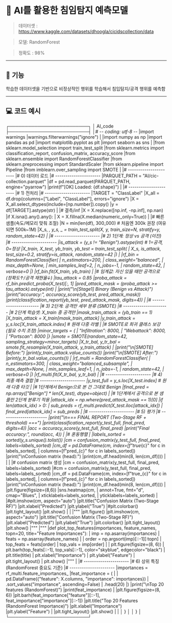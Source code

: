 

# 🌟 AI를 활용한 침임탐지 예측모델
 
> 데이터셋 : https://www.kaggle.com/datasets/dhoogla/cicidscollection/data

> 모델: RandomForest

> 정확도 : 98%

---

## 🔧 기능

학습한 데이터셋을 기반으로 비정상적인 행위를 학습해서 침입탐지/공격 행위를 예측함

---

## 💻 코드 예시
┌─────────────────────────┐
│ AI_code
├─────────────────────────┤
│# -*- coding: utf-8 -*-
|import warnings
|warnings.filterwarnings("ignore")
|
|import numpy as np
|import pandas as pd
|import matplotlib.pyplot as plt
|import seaborn as sns 
|
|from sklearn.model_selection import train_test_split
|from sklearn.metrics import classification_report, confusion_matrix, accuracy_score
|from sklearn.ensemble import RandomForestClassifier
|from sklearn.preprocessing import StandardScaler
|from sklearn.pipeline import Pipeline
|from imblearn.over_sampling import SMOTE
|
|# ----------------------
|# 0) 데이터 로드
|# ----------------------
|PARQUET_PATH = "AI/cic-collection.parquet"
|df = pd.read_parquet(PARQUET_PATH, engine="pyarrow")
|print(f"[OK] Loaded: {df.shape}")
|
|# ----------------------
|# 1) 전처리
|# ----------------------
|TARGET = "ClassLabel"
|X_all = df.drop(columns=["Label", "ClassLabel"], errors="ignore")
|X = X_all.select_dtypes(include=[np.number]).copy()
|y = df[TARGET].astype(str)
|
|# 결측/inf
|X = X.replace([np.inf, -np.inf], np.nan)
|if X.isna().any().any():
|    X = X.fillna(X.median(numeric_only=True))
|
|# 빠른 샘플(속도/메모리 맞춰 조절)
|N = min(len(df), 300_000)  # 처음엔 300k 권장 (여유되면 500k~1M)
|X_s, _, y_s, _ = train_test_split(X, y, train_size=N, stratify=y, random_state=42)
|
|# ----------------------
|# 2) 1단계: 정상 vs 공격 (이진)
|# ----------------------
|is_attack = (y_s != "Benign").astype(int)  # 1=공격, 0=정상
|X_train, X_test, yb_train, yb_test = train_test_split(
|    X_s, is_attack, test_size=0.2, stratify=is_attack, random_state=42
|)
|
|rf_bin = RandomForestClassifier(
|    n_estimators=200,
|    class_weight="balanced",
|    max_depth=None,
|    min_samples_leaf=2,
|    n_jobs=-1,
|    random_state=42,
|    verbose=0
|)
|rf_bin.fit(X_train, yb_train)
|
|# 임계값: 자신 있을 때만 공격으로 (정확도↑/공격 재현율↓)
|tau_attack = 0.85
|proba_attack = rf_bin.predict_proba(X_test)[:, 1]
|pred_attack_mask = (proba_attack >= tau_attack).astype(int)
|
|print("\n[Stage1] Binary (Benign vs Attack)")
|print("accuracy:", accuracy_score(yb_test, pred_attack_mask))
|print(classification_report(yb_test, pred_attack_mask, digits=4))
|
|# ----------------------
|# 3) 2단계: 공격만 세부 분류 (SMOTE)
|# ----------------------
|# 2단계 학습셋: X_train 중 공격만
|mask_train_attack = (yb_train == 1)
|X_train_attack = X_train[mask_train_attack]
|y_train_attack = y_s.loc[X_train_attack.index]  # 원래 다중 라벨
|
|# SMOTE로 희귀 클래스 보강 (필요 수치 조정)
|minor_targets = {
|    "Infiltration": 8000,
|    "Webattack": 8000,
|    "Portscan": 8000
|}
|smote = SMOTE(random_state=42, sampling_strategy=minor_targets)
|X_tr_bal, y_tr_bal = smote.fit_resample(X_train_attack, y_train_attack)
|
|print("\n[SMOTE] Before:")
|print(y_train_attack.value_counts())
|print("\n[SMOTE] After:")
|print(y_tr_bal.value_counts())
|
|rf_multi = RandomForestClassifier(
|    n_estimators=300,
|    class_weight="balanced_subsample",
|    max_depth=None,
|    min_samples_leaf=1,
|    n_jobs=-1,
|    random_state=42,
|    verbose=0
|)
|rf_multi.fit(X_tr_bal, y_tr_bal)
|
|# ----------------------
|# 4) 최종 예측 결합
|# ----------------------
|y_test_full = y_s.loc[X_test.index]  # 원래 다중 타깃
|
|# 1단계에서 Benign으로 본 건 그대로 Benign
|final_pred = np.array(["Benign"] * len(X_test), dtype=object)
|
|# 1단계에서 공격으로 본 샘플만 2단계 분류기 적용
|attack_idx = np.where(pred_attack_mask == 1)[0]
|if len(attack_idx) > 0:
|    sub_preds = rf_multi.predict(X_test.iloc[attack_idx])
|    final_pred[attack_idx] = sub_preds
|
|# ----------------------
|# 5) 평가
|# ----------------------
|print("\n=== FINAL REPORT (Two-Stage RF + threshold) ===")
|print(classification_report(y_test_full, final_pred, digits=4))
|acc = accuracy_score(y_test_full, final_pred)
|print("Final accuracy:", round(acc, 4))
|
|# 혼동행렬
|
|labels_sorted = sorted(y_s.unique().tolist())
|cm = confusion_matrix(y_test_full, final_pred, labels=labels_sorted)
|cm_df = pd.DataFrame(cm, index=[f"true_{c}" for c in labels_sorted],
|                        columns=[f"pred_{c}" for c in labels_sorted])
|print("\nConfusion matrix (head):")
|print(cm_df.head(min(8, len(cm_df))))
|
|
|
|# confusion matrix 생성
|cm = confusion_matrix(y_test_full, final_pred, labels=labels_sorted)
|#cm = confusion_matrix(y_test_full, final_pred, labels=labels_sorted)
|cm_df = pd.DataFrame(cm, index=[f"true_{c}" for c in labels_sorted],
|                        columns=[f"pred_{c}" for c in labels_sorted])
|print("\nConfusion matrix (head):")
|print(cm_df.head(min(8, len(cm_df))))
|
|plt.figure(figsize=(8,6))
|sns.heatmap(cm,
|            annot=True, fmt="d", cmap="Blues",
|            xticklabels=labels_sorted,
|            yticklabels=labels_sorted)
|
|#plt.imshow(cm, aspect="auto")
|plt.title("Confusion Matrix (Two-Stage RF)")
|plt.xlabel("Predicted")
|plt.ylabel("True")
|#plt.colorbar()
|plt.tight_layout()
|plt.show()
|
|
|"""
|plt.figure()
|plt.imshow(cm, aspect="auto")
|plt.title("Confusion Matrix (Two-Stage RF)")
|plt.xlabel("Predicted")
|plt.ylabel("True")
|plt.colorbar()
|plt.tight_layout()
|plt.show()
|"""
|"""
|def plot_top_features(importances, feature_names, topn=20, title="Feature Importances"):
|    imp = np.asarray(importances)
|    feats = np.asarray(feature_names)
|
|    order = np.argsort(imp)[::-1][:topn]
|    top_feats = feats[order]
|    top_vals = imp[order]
|
|    plt.figure(figsize=(8, 6))
|    plt.barh(top_feats[::-1], top_vals[::-1], color="skyblue", edgecolor="black")
|    plt.title(title)
|    plt.xlabel("Importance")
|    plt.ylabel("Feature")
|    plt.tight_layout()
|    plt.show()
|"""
|
|# ----------------------
|# 6) 상위 특징 (RandomForest 중요도 기준)
|# ----------------------
|importances = rf_multi.feature_importances_
|feat_importance = (
|
|    pd.DataFrame({"feature": X.columns, "importance": importances})
|    .sort_values("importance", ascending=False)
|    .head(20)
|)
|print("\nTop 20 features (RandomForest)")
|print(feat_importance)
|
|plt.figure(figsize=(8, 6))
|plt.barh(feat_importance["feature"][::-1], feat_importance["importance"][::-1])
|plt.title("Top 20 Features (RandomForest Importance)")
|plt.xlabel("Importance")
|plt.ylabel("Feature")
|
|plt.tight_layout()
|plt.show()
|
|
│ } │
│ } │
└─────────────────────────┘






